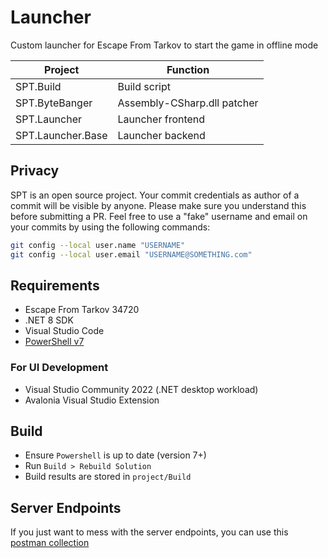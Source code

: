 # Launcher

Custom launcher for Escape From Tarkov to start the game in offline mode

**Project**        | **Function**
------------------ | --------------------------------------------
SPT.Build          | Build script
SPT.ByteBanger     | Assembly-CSharp.dll patcher
SPT.Launcher       | Launcher frontend
SPT.Launcher.Base  | Launcher backend

## Privacy
SPT is an open source project. Your commit credentials as author of a commit will be visible by anyone. Please make sure you understand this before submitting a PR.
Feel free to use a "fake" username and email on your commits by using the following commands:
```bash
git config --local user.name "USERNAME"
git config --local user.email "USERNAME@SOMETHING.com"
```

## Requirements

- Escape From Tarkov 34720
- .NET 8 SDK
- Visual Studio Code
- [PowerShell v7](https://learn.microsoft.com/en-us/powershell/scripting/install/installing-powershell-on-windows)

### For UI Development

- Visual Studio Community 2022 (.NET desktop workload)
- Avalonia Visual Studio Extension

## Build
- Ensure `Powershell` is up to date (version 7+)
- Run `Build > Rebuild Solution`
- Build results are stored in `project/Build`

## Server Endpoints
If you just want to mess with the server endpoints, you can use this [postman collection](https://gofile.io/d/kCzmze)